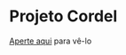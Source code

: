 # Projeto Cordel

<a href="https://roberto-henrique-c.github.io/projeto-cordel/">Aperte aqui</a> para vê-lo
